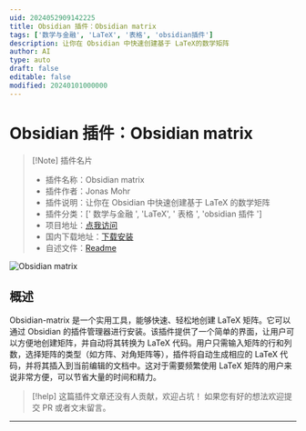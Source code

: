 ```yaml
---
uid: 2024052909142225
title: Obsidian 插件：Obsidian matrix
tags: ['数学与金融', 'LaTeX', '表格', 'obsidian插件']
description: 让你在 Obsidian 中快速创建基于 LaTeX的数学矩阵
author: AI
type: auto
draft: false
editable: false
modified: 20240101000000
---
```


# Obsidian 插件：Obsidian matrix

> [!Note] 插件名片
> - 插件名称：Obsidian matrix
> - 插件作者：Jonas Mohr
> - 插件说明：让你在 Obsidian 中快速创建基于 LaTeX 的数学矩阵
> - 插件分类：[' 数学与金融 ', 'LaTeX', ' 表格 ', 'obsidian 插件 ']
> - 项目地址：[点我访问](https://github.com/MohrJonas/obsidian-matrix)
> - 国内下载地址：[下载安装](https://pkmer.cn/products/plugin/pluginMarket/?obsidian-matrix)
> - 自述文件：[Readme](https://ghproxy.net/https://raw.githubusercontent.com/MohrJonas/obsidian-matrix/master/README.md)

![Obsidian matrix](https://cdn.pkmer.cn/covers/obsidian-matrix.png!pkmer)

## 概述

Obsidian-matrix 是一个实用工具，能够快速、轻松地创建 LaTeX 矩阵。它可以通过 Obsidian 的插件管理器进行安装。该插件提供了一个简单的界面，让用户可以方便地创建矩阵，并自动将其转换为 LaTeX 代码。用户只需输入矩阵的行和列数，选择矩阵的类型（如方阵、对角矩阵等），插件将自动生成相应的 LaTeX 代码，并将其插入到当前编辑的文档中。这对于需要频繁使用 LaTeX 矩阵的用户来说非常方便，可以节省大量的时间和精力。

> [!help]
> 这篇插件文章还没有人贡献，欢迎占坑！
> 如果您有好的想法欢迎提交 PR 或者文末留言。

---



